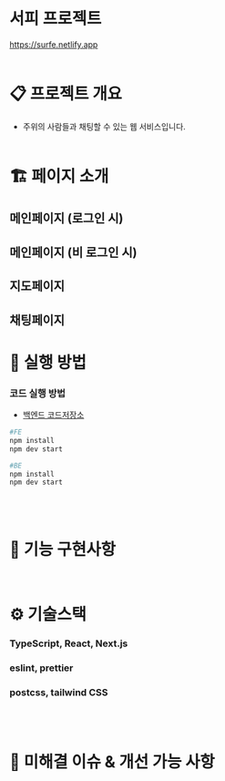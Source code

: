 # 서피 프로젝트

https://surfe.netlify.app
<br/><br/>
# 📋 프로젝트 개요

- 주위의 사람들과 채팅할 수 있는 웹 서비스입니다.
<br/><br/>
# 🏗️ 페이지 소개

## 메인페이지 (로그인 시)

## 메인페이지 (비 로그인 시)


## 지도페이지
## 채팅페이지


# 👟 실행 방법

### 코드 실행 방법

- [백엔드 코드저장소](https://github.com/ssxst31/surfe-back-end)

```bash
#FE
npm install
npm dev start

#BE
npm install
npm dev start
```
<br/><br/>
# 👷 기능 구현사항


<br/>

# ⚙️ 기술스택

### TypeScript, React, Next.js
### eslint, prettier
### postcss, tailwind CSS


<br/>


<br/>

# 🚀 미해결 이슈 & 개선 가능 사항

